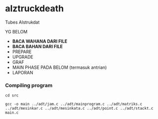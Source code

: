 # alztruckdeath
Tubes Alstrukdat

YG BELOM

- **BACA WAHANA DARI FILE**
- **BACA BAHAN DARI FILE**
- PREPARE
- UPGRADE
- GRAF
- MAIN PHASE PADA BELOM (termasuk antrian)
- LAPORAN

### Compiling program
```
cd src
```
```
gcc -o main ../adt/jam.c ../adt/mainprogram.c ../adt/matriks.c ../adt/mesinkar.c ../adt/mesinkata.c ../adt/point.c ../adt/stackt.c main.c
```